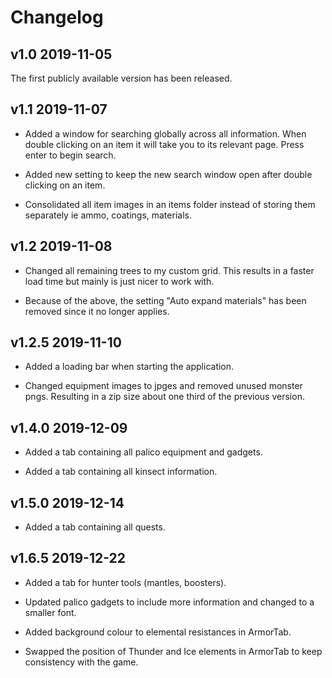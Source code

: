 # Changelog

## v1.0 2019-11-05

The first publicly available version has been released.

## v1.1 2019-11-07

* Added a window for searching globally across all information. When double clicking on an item it will take you to its relevant page. Press enter to begin search.

* Added new setting to keep the new search window open after double clicking on an item.

* Consolidated all item images in an items folder instead of storing them separately ie ammo, coatings, materials.

## v1.2 2019-11-08

* Changed all remaining trees to my custom grid. This results in a faster load time but mainly is just nicer to work with.

* Because of the above, the setting "Auto expand materials" has been removed since it no longer applies.

## v1.2.5 2019-11-10

* Added a loading bar when starting the application.

* Changed equipment images to jpges and removed unused monster pngs. Resulting in a zip size about one third of the previous version.

## v1.4.0 2019-12-09

* Added a tab containing all palico equipment and gadgets.

* Added a tab containing all kinsect information.

## v1.5.0 2019-12-14

* Added a tab containing all quests.

## v1.6.5 2019-12-22

* Added a tab for hunter tools (mantles, boosters).

* Updated palico gadgets to include more information and changed to a smaller font.

* Added background colour to elemental resistances in ArmorTab.

* Swapped the position of Thunder and Ice elements in ArmorTab to keep consistency with the game.
